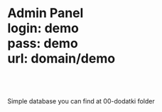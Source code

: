 <strong>Admin Panel</strong><br />
login: demo<br />
pass: demo<br />
url: domain/demo<br />
<br />
================================================
<br />
Simple database you can find at 00-dodatki folder
